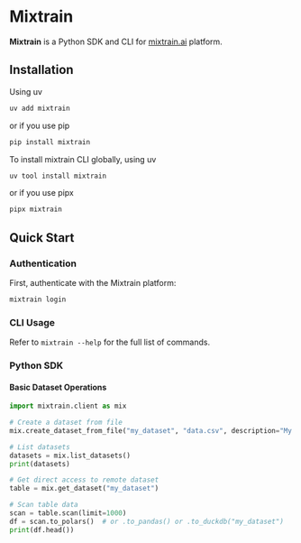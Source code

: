 # Mixtrain

**Mixtrain** is a Python SDK and CLI for [mixtrain.ai](https://mixtrain.ai) platform.

## Installation

Using uv
```bash
uv add mixtrain
```
or if you use pip

```bash
pip install mixtrain
```

To install mixtrain CLI globally, using uv

```bash
uv tool install mixtrain
```
or if you use pipx

```bash
pipx mixtrain
```

## Quick Start

### Authentication

First, authenticate with the Mixtrain platform:

```bash
mixtrain login
```

### CLI Usage

Refer to `mixtrain --help` for the full list of commands.

### Python SDK

#### Basic Dataset Operations

```python
import mixtrain.client as mix

# Create a dataset from file
mix.create_dataset_from_file("my_dataset", "data.csv", description="My dataset")

# List datasets
datasets = mix.list_datasets()
print(datasets)

# Get direct access to remote dataset
table = mix.get_dataset("my_dataset")

# Scan table data
scan = table.scan(limit=1000)
df = scan.to_polars()  # or .to_pandas() or .to_duckdb("my_dataset")
print(df.head())

```
